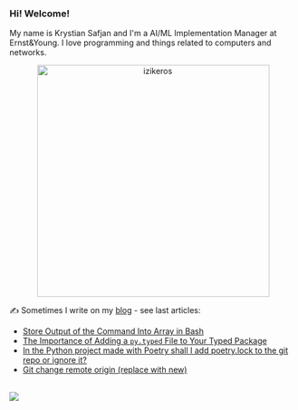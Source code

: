 ### Hi! Welcome!

<!-- INTRO -->
<p>My name is Krystian Safjan and I'm a AI/ML Implementation Manager at Ernst&Young. I love programming and things related to computers and networks.</p>

<!-- TECHNOLOGIES AND STATS -->
<center>
<!-- <p><img align="left" src="https://github-readme-stats.vercel.app/api/top-langs?username=izikeros&show_icons=true&locale=en&layout=compact" alt="izikeros" /></p> -->

<p>&nbsp;<img align="center" src="https://github-readme-stats.vercel.app/api?username=izikeros&count_private=true&show_icons=true" alt="izikeros" width="410" /></p>
</center>

<!-- MY WRITINGS -->
✍️ Sometimes I write on my [blog](http://safjan.com) - see last articles:
<!-- BLOG-POST-LIST:START -->
- [Store Output of the Command Into Array in Bash](https://www.safjan.com/store-output-of-the-command-into-array-in-bash/)
- [The Importance of Adding a `py.typed` File to Your Typed Package](https://www.safjan.com/the-importance-of-adding-py-typed-file-to-your-typed-package/)
- [In the Python project made with Poetry shall I add poetry.lock to the git repo or ignore it?](https://www.safjan.com/python-project-with-Poetry-add-poetry-lock-to-the-git-repo-or-ignore-it/)
- [Git change remote origin &lpar;replace with new&rpar;](https://www.safjan.com/Git-change-remote-origin-replace-with-new/)
<!-- BLOG-POST-LIST:END -->

<!-- TROPHY -->
<br />
<img src="https://github-profile-trophy.vercel.app/?username=izikeros&theme=nord&no-frame=true&margin-w=10&column=7" />
